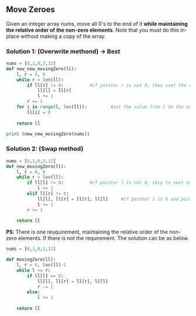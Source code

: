 ## Move Zeroes
Given an integer array nums, move all 0's to the end of it **while maintaining the relative order of the non-zero elements**.
Note that you must do this in-place without making a copy of the array.

### Solution 1: (Overwrite methond) -> Best

```python
nums = [0,1,0,3,12]
def new_new_movingZero(ll):
    l, r = 0, 0
    while r < len(ll):
        if ll[r] != 0:          #if pointer r is not 0, then uset the value to overwrite the value of pointer l, and let it skip to next one
            ll[l] = ll[r]
            l += 1
        r += 1
    for i in range(l, len(ll)):         #set the value from l to the end as 0
        ll[i] = 0
        
    return ll

print (new_new_movingZero(nums))
```

### Solution 2: (Swap method)
```python
nums = [0,1,0,3,12]
def new_movingZero(ll):
    l, r = 0, 0
    while r < len(ll):
        if ll[l] != 0:          #if pointer l is not 0, skip to next one
            l += 1
        elif ll[r] != 0:
            ll[l], ll[r] = ll[r], ll[l]     #if pointer l is 0 and pointer r is not 0, then swap
            l += 1            
        r += 1
        
    return ll
```

**PS**: There is one reuquirement, maintaining the relative order of the non-zero elements. If there is not the requirement. The solution can be as below.
```python
nums = [0,1,0,3,12]

def movingZero(ll):
    l, r = 0, len(ll)-1
    while l <= r:
        if ll[l] == 0:
            ll[l], ll[r] = ll[r], ll[l]
            r -= 1
        else:
            l += 1
    
    return ll
```
